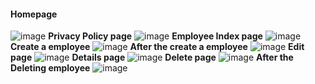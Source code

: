 #### **Homepage**
![image](https://github.com/user-attachments/assets/9336dccb-3ef7-4304-81b9-049edb3a6da6)
**Privacy Policy page**
![image](https://github.com/user-attachments/assets/cfbdf40c-9920-4a21-9ddf-2b80e665229f)
**Employee Index page**
![image](https://github.com/user-attachments/assets/b69d8175-0ad3-4195-a794-aa1e4d31079e)
**Create a employee**
![image](https://github.com/user-attachments/assets/607e1662-1c19-405b-a6e6-6380b0a2e6d8)
**After the create a employee**
![image](https://github.com/user-attachments/assets/9c45f9bb-1a7e-4a8e-b4a1-c525211a7179)
**Edit page**
![image](https://github.com/user-attachments/assets/617c04c1-ba7a-4950-8d53-5f2f334a13f0)
**Details page**
![image](https://github.com/user-attachments/assets/147c7434-7d5a-47ea-aec6-c831deda6f2b)
**Delete page**
![image](https://github.com/user-attachments/assets/e490778c-dd03-4054-942c-50210df1442d)
**After the Deleting employee**
![image](https://github.com/user-attachments/assets/4f9a4c43-aabe-4ec9-ad58-3bd934047607)

